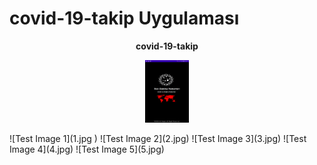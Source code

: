 # covid-19-takip Uygulaması
<p align="center">
 <b> covid-19-takip </b>

</p>

<p align="center">
  <img width="70" height="100" src="1.jpg">
</p>
![Test Image 1](1.jpg )
![Test Image 2](2.jpg)
![Test Image 3](3.jpg)
![Test Image 4](4.jpg)
![Test Image 5](5.jpg)
